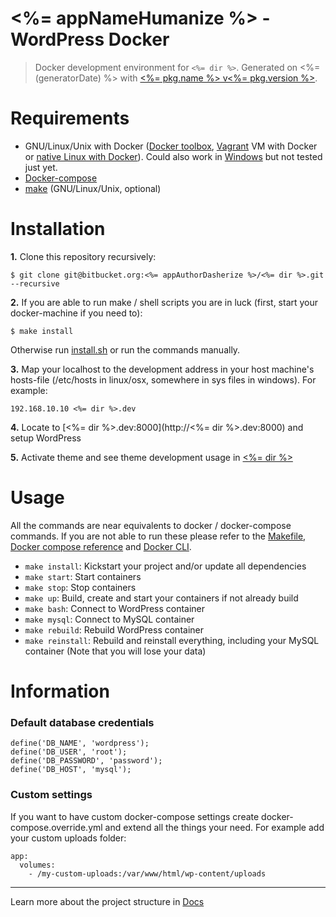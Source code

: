 # <%= appNameHumanize %> - WordPress Docker

> Docker development environment for `<%= dir %>`. Generated on <%= (generatorDate) %> with [<%= pkg.name %> v<%= pkg.version %>](<%= (generatorRepository) %>).

# Requirements

* GNU/Linux/Unix with Docker ([Docker toolbox](https://www.docker.com/products/docker-toolbox), [Vagrant](https://www.vagrantup.com/downloads.html) VM with Docker or [native Linux with Docker](http://docs.docker.com/linux/step_one/)). Could also work in [Windows](https://docs.docker.com/docker-for-windows/#/what-to-know-before-you-install) but not tested just yet.
* [Docker-compose](https://github.com/docker/compose)
* [make](https://www.gnu.org/software/make/manual/make.html) (GNU/Linux/Unix, optional)

# Installation 

**1.** Clone this repository recursively:

```
$ git clone git@bitbucket.org:<%= appAuthorDasherize %>/<%= dir %>.git --recursive
```

**2.** If you are able to run make / shell scripts you are in luck (first, start your docker-machine if you need to): 

```
$ make install
```

Otherwise run [install.sh](install.sh) or run the commands manually.

**3.** Map your localhost to the development address in your host machine's hosts-file (/etc/hosts in linux/osx, somewhere in sys files in windows). For example:

```
192.168.10.10 <%= dir %>.dev
```

**4.** Locate to [<%= dir %>.dev:8000](http://<%= dir %>.dev:8000) and setup WordPress

**5.** Activate theme and see theme development usage in [<%= dir %>](<%= dir %>) 

# Usage

All the commands are near equivalents to docker / docker-compose commands. If you are not able to run these please refer to the [Makefile](Makefile), [Docker compose reference](https://docs.docker.com/compose/reference) and [ Docker CLI](https://docs.docker.com/engine/reference/commandline/). 

* `make install`: Kickstart your project and/or update all dependencies
* `make start`: Start containers
* `make stop`: Stop containers
* `make up`: Build, create and start your containers if not already build
* `make bash`: Connect to WordPress container
* `make mysql`: Connect to MySQL container
* `make rebuild`: Rebuild WordPress container
* `make reinstall`: Rebuild and reinstall everything, including your MySQL container (Note that you will lose your data)

# Information

### Default database credentials

```
define('DB_NAME', 'wordpress');
define('DB_USER', 'root');
define('DB_PASSWORD', 'password');
define('DB_HOST', 'mysql');
```

### Custom settings

If you want to have custom docker-compose settings create docker-compose.override.yml and extend all the things your need. For example add your custom uploads folder:

```
app:
  volumes:
    - /my-custom-uploads:/var/www/html/wp-content/uploads
```

---

Learn more about the project structure in [Docs](https://github.com/joonasy/generator-rebirth/tree/master/docs)
